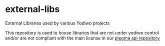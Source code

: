 # external-libs
External Libraries used by various Yodiwo projects

This repository is used to house libraries that are not under yodiwo control and/or are not compliant with the main license in our [plegma api repository](https://github.com/yodiwo/plegma)
